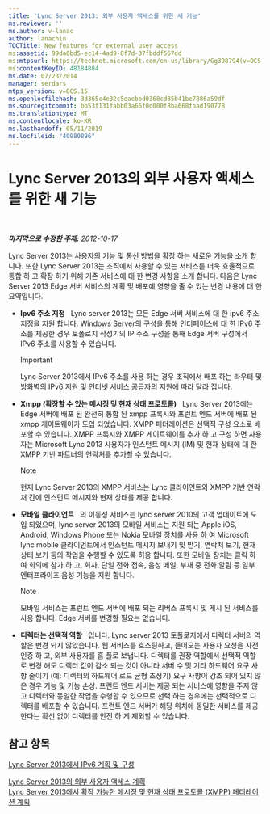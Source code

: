 ```yaml
---
title: 'Lync Server 2013: 외부 사용자 액세스를 위한 새 기능'
ms.reviewer: ''
ms.author: v-lanac
author: lanachin
TOCTitle: New features for external user access
ms:assetid: 99da6bd5-ec14-4ad9-8f7d-37fbddf567dd
ms:mtpsurl: https://technet.microsoft.com/en-us/library/Gg398794(v=OCS.15)
ms:contentKeyID: 48184884
ms.date: 07/23/2014
manager: serdars
mtps_version: v=OCS.15
ms.openlocfilehash: 3d365c4e32c5eaebbd0368cd85b41be7886a59df
ms.sourcegitcommit: bb53f131fabb03a66f0d000f8ba668fbad190778
ms.translationtype: MT
ms.contentlocale: ko-KR
ms.lasthandoff: 05/11/2019
ms.locfileid: "40980896"
---
```

<div data-xmlns="http://www.w3.org/1999/xhtml">

<div class="topic" data-xmlns="http://www.w3.org/1999/xhtml" data-msxsl="urn:schemas-microsoft-com:xslt" data-cs="http://msdn.microsoft.com/en-us/">

<div data-asp="http://msdn2.microsoft.com/asp">

# <a name="new-features-for-external-user-access-in-lync-server-2013"></a>Lync Server 2013의 외부 사용자 액세스를 위한 새 기능

</div>

<div id="mainSection">

<div id="mainBody">

<span> </span>

_**마지막으로 수정한 주제:** 2012-10-17_

Lync Server 2013는 사용자의 기능 및 통신 방법을 확장 하는 새로운 기능을 소개 합니다. 또한 Lync Server 2013는 조직에서 사용할 수 있는 서비스를 더욱 효율적으로 통합 하 고 확장 하기 위해 기존 서비스에 대 한 변경 사항을 소개 합니다. 다음은 Lync Server 2013 Edge 서버 서비스의 계획 및 배포에 영향을 줄 수 있는 변경 내용에 대 한 요약입니다.

  - **Ipv6 주소 지정**   Lync server 2013는 모든 Edge 서버 서비스에 대 한 ipv6 주소 지정을 지원 합니다. Windows Server의 구성을 통해 인터페이스에 대 한 IPv6 주소를 제공한 경우 토폴로지 작성기의 IP 주소 구성을 통해 Edge 서버 구성에서 IPv6 주소를 사용할 수 있습니다.
    
    <div>
    

    > [!IMPORTANT]  
    > Lync Server 2013에서 IPv6 주소를 사용 하는 경우 조직에서 배포 하는 라우터 및 방화벽의 IPv6 지원 및 인터넷 서비스 공급자의 지원에 따라 달라 집니다.

    
    </div>

  - **Xmpp (확장할 수 있는 메시징 및 현재 상태 프로토콜)**   Lync Server 2013에는 Edge 서버에 배포 된 완전히 통합 된 xmpp 프록시와 프런트 엔드 서버에 배포 된 xmpp 게이트웨이가 도입 되었습니다. XMPP 페더레이션은 선택적 구성 요소로 배포할 수 있습니다. XMPP 프록시와 XMPP 게이트웨이를 추가 하 고 구성 하면 사용자는 Microsoft Lync 2013 사용자가 인스턴트 메시지 (IM) 및 현재 상태에 대 한 XMPP 기반 파트너의 연락처를 추가할 수 있습니다.
    
    <div>
    

    > [!NOTE]  
    > 현재 Lync Server 2013의 XMPP 서비스는 Lync 클라이언트와 XMPP 기반 연락처 간에 인스턴트 메시지와 현재 상태를 제공 합니다.

    
    </div>

  - **모바일 클라이언트**   의 이동성 서비스는 lync server 2010의 고객 업데이트에 도입 되었으며, lync server 2013의 모바일 서비스는 지원 되는 Apple iOS, Android, Windows Phone 또는 Nokia 모바일 장치를 사용 하 여 Microsoft lync mobile 클라이언트에서 인스턴트 메시지 보내기 및 받기, 연락처 보기, 현재 상태 보기 등의 작업을 수행할 수 있도록 허용 합니다. 또한 모바일 장치는 클릭 하 여 회의에 참가 하 고, 회사, 단일 전화 접속, 음성 메일, 부재 중 전화 알림 등 일부 엔터프라이즈 음성 기능을 지원 합니다.
    
    <div>
    

    > [!NOTE]  
    > 모바일 서비스는 프런트 엔드 서버에 배포 되는 리버스 프록시 및 게시 된 서비스를 사용 합니다. Edge 서버를 변경할 필요는 없습니다.

    
    </div>

  - **디렉터는 선택적 역할**   입니다. Lync server 2013 토폴로지에서 디렉터 서버의 역할은 변경 되지 않았습니다. 웹 서비스를 호스팅하고, 들어오는 사용자 요청을 사전 인증 하 고, 외부 사용자를 홈 풀로 보냅니다. 디렉터를 권장 역할에서 선택적 역할로 변경 해도 디렉터 값이 감소 되는 것이 아니라 서버 수 및 기타 하드웨어 요구 사항 줄이기 (예: 디렉터의 하드웨어 로드 균형 조정기) 요구 사항이 강조 되어 있지 않은 경우 기능 및 기능 손상. 프런트 엔드 서버는 제공 되는 서비스에 영향을 주지 않고 디렉터와 동일한 작업을 수행할 수 있으므로 선택 하는 경우에는 선택적으로 디렉터를 배포할 수 있습니다. 프런트 엔드 서버가 해당 위치에 동일한 서비스를 제공 한다는 확신 없이 디렉터를 안전 하 게 제외할 수 있습니다.

<div>

## <a name="see-also"></a>참고 항목


[Lync Server 2013에서 IPv6 계획 및 구성](lync-server-2013-planning-for-and-configuring-ipv6.md)  


[Lync Server 2013의 외부 사용자 액세스 계획](lync-server-2013-planning-for-external-user-access.md)  
[Lync Server 2013에서 확장 가능한 메시징 및 현재 상태 프로토콜 (XMPP) 페더레이션 계획](lync-server-2013-planning-for-extensible-messaging-and-presence-protocol-xmpp-federation.md)  
  

</div>

</div>

<span> </span>

</div>

</div>

</div>

